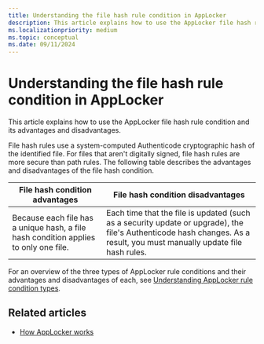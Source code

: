 ```yaml
---
title: Understanding the file hash rule condition in AppLocker
description: This article explains how to use the AppLocker file hash rule condition and its advantages and disadvantages.
ms.localizationpriority: medium
ms.topic: conceptual
ms.date: 09/11/2024
---
```


# Understanding the file hash rule condition in AppLocker

This article explains how to use the AppLocker file hash rule condition and its advantages and disadvantages.

File hash rules use a system-computed Authenticode cryptographic hash of the identified file. For files that aren't digitally signed, file hash rules are more secure than path rules. The following table describes the advantages and disadvantages of the file hash condition.

| File hash condition advantages | File hash condition disadvantages |
| --- | --- |
| Because each file has a unique hash, a file hash condition applies to only one file. | Each time that the file is updated (such as a security update or upgrade), the file's Authenticode hash changes. As a result, you must manually update file hash rules. |

For an overview of the three types of AppLocker rule conditions and their advantages and disadvantages of each, see [Understanding AppLocker rule condition types](understanding-applocker-rule-condition-types.md).

## Related articles

- [How AppLocker works](how-applocker-works-techref.md)
